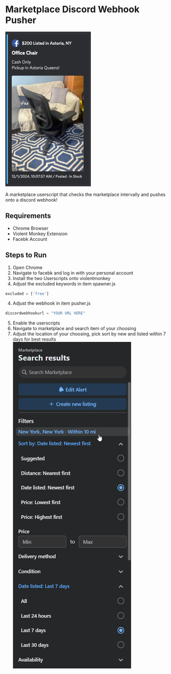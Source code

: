 # Marketplace Discord Webhook Pusher

![alt text](image.png)

A marketplace userscript that checks the marketplace intervally and pushes onto a discord webhook!

## Requirements

- Chrome Browser
- Violent Monkey Extension
- Facebk Account

## Steps to Run

1. Open Chrome
2. Navigate to facebk and log in with your personal account
3. Install the two Userscripts onto violentmonkey
4. Adjust the excluded keywords in item spawner.js
```js
excluded = ['free'] 
```
4. Adjust the webhook in item pusher.js
```js
discordwebhookurl = "YOUR URL HERE"
```
5. Enable the userscripts
6. Navigate to marketplace and search item of your choosing
7. Adjust the location of your choosing, pick sort by new and listed within 7 days for best results
![alt text](image-1.png)